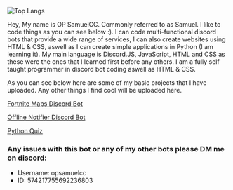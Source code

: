 ![Top Langs](https://github-readme-stats.vercel.app/api/top-langs/?username=OPSamuel&hide=PowerShell,Procfile&theme=tokyonight)

<p>Hey, My name is OP SamuelCC. Commonly referred to as Samuel. I like to code things as you can see below :). I can code multi-functional discord bots that provide a wide range of services, I can also create websites using HTML & CSS, aswell as I can create simple applications in Python (I am learning it). My main language is Discord.JS, JavaScript, HTML and CSS as these were the ones that I learned first before any others. I am a fully self taught programmer in discord bot coding aswell as HTML & CSS.</p>

<p>As you can see below here are some of my basic projects that I have uploaded. Any other things I find cool will be uploaded here.</p>
<p><a href="https://github.com/OPSamuel/Fortnite-Maps">Fortnite Maps Discord Bot</a></p>
<p><a href="https://github.com/OPSamuel/Offline-Notifier">Offline Notifier Discord Bot</a></p>
<p><a href="https://github.com/OPSamuel/Python-Quiz">Python Quiz</a></p>

<h3>Any issues with this bot or any of my other bots please DM me on discord:</h3>

<ul>
   <li>Username: opsamuelcc</li>
   <li>ID: 574217755692236803</li>
</ul>

